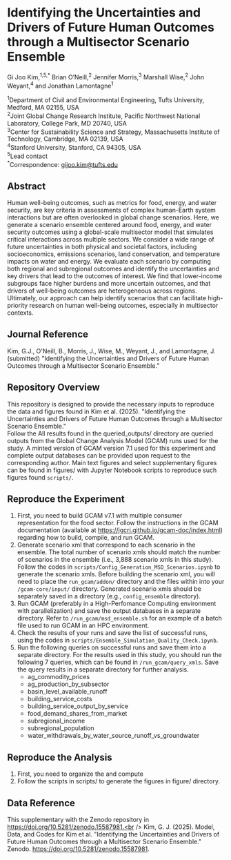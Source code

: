 # Identifying the Uncertainties and Drivers of Future Human Outcomes through a Multisector Scenario Ensemble
Gi Joo Kim,<sup>1,5,*</sup> Brian O’Neill,<sup>2</sup> Jennifer Morris,<sup>3</sup> Marshall Wise,<sup>2</sup> John Weyant,<sup>4</sup> and Jonathan Lamontagne<sup>1</sup>

<sup>1</sup>Department of Civil and Environmental Engineering, Tufts University, Medford, MA 02155, USA<br />
<sup>2</sup>Joint Global Change Research Institute, Pacific Northwest National Laboratory, College Park, MD 20740, USA<br />
<sup>3</sup>Center for Sustainability Science and Strategy, Massachusetts Institute of Technology, Cambridge, MA 02139, USA<br />
<sup>4</sup>Stanford University, Stanford, CA 94305, USA<br />
<sup>5</sup>Lead contact<br />
<sup>*</sup>Correspondence: gijoo.kim@tufts.edu<br />

## Abstract
Human well-being outcomes, such as metrics for food, energy, and water security, are key criteria in assessments of complex human-Earth system interactions but are often overlooked in global change scenarios. Here, we generate a scenario ensemble centered around food, energy, and water security outcomes using a global-scale multisector model that simulates critical interactions across multiple sectors. We consider a wide range of future uncertainties in both physical and societal factors, including socioeconomics, emissions scenarios, land conservation, and temperature impacts on water and energy. We evaluate each scenario by computing both regional and subregional outcomes and identify the uncertainties and key drivers that lead to the outcomes of interest. We find that lower-income subgroups face higher burdens and more uncertain outcomes, and that drivers of well-being outcomes are heterogeneous across regions. Ultimately, our approach can help identify scenarios that can facilitate high-priority research on human well-being outcomes, especially in multisector contexts.

## Journal Reference
Kim, G.J., O'Neill, B., Morris, J., Wise, M., Weyant, J., and Lamontagne, J. (submitted) "Identifying the Uncertainties and Drivers of Future Human Outcomes through a Multisector Scenario Ensemble."

## Repository Overview
This repository is designed to provide the necessary inputs to reproduce the data and figures found in Kim et al. (2025). "Identifying the Uncertainties and Drivers of Future Human Outcomes through a Multisector Scenario Ensemble."<br />
Follow the 
All results found in the queried_outputs/ directory are queried outputs from the Global Change Analysis Model (GCAM) runs used for the study. A minted version of GCAM version 7.1 used for this experiment and complete output databases can be provided upon request to the corresponding author. Main text figures and select supplementary figures can be found in figures/ with Jupyter Notebook scripts to reproduce such figures found ```scripts/```.

## Reproduce the Experiment
1) First, you need to build GCAM v7.1 with multiple consumer representation for the food sector. Follow the instructions in the GCAM documentation (available at https://jgcri.github.io/gcam-doc/index.html) regarding how to build, compile, and run GCAM.
2) Generate scenario xml that correspond to each scenario in the ensemble. The total number of scenario xmls should match the number of scenarios in the ensemble (i.e., 3,888 scenario xmls in this study). Follow the codes in ```scripts/Config_Generation_MSD_Scenarios.ipynb``` to generate the scenario xmls. Before building the scenario xml, you will need to place the ```run_gcam/addon/``` directory and the files within into your ```/gcam-core/input/``` directory. Generated scenario xmls should be separately saved in a directory (e.g., ```config_ensemble``` directory).
3) Run GCAM (preferably in a High-Perfomance Computing environment with parallelization) and save the output databases in a separate directory. Refer to ```/run_gcam/msd_ensemble.sh``` for an example of a batch file used to run GCAM in an HPC environment.
4) Check the results of your runs and save the list of successful runs, using the codes in ```scripts/Ensemble_Simulation_Quality_Check.ipynb```.
5) Run the following queries on successful runs and save them into a separate directory. For the results used in this study, you should run the following 7 queries, which can be found in ```/run_gcam/query_xmls```. Save the query results in a separate directory for further analysis.
   * ag_commodity_prices
   * ag_production_by_subsector
   * basin_level_available_runoff
   * building_service_costs
   * building_service_output_by_service
   * food_demand_shares_from_market
   * subregional_income
   * subregional_population
   * water_withdrawals_by_water_source_runoff_vs_groundwater

## Reproduce the Analysis
1) First, you need to organize the and compute
2) Follow the scripts in scripts/ to generate the figures in figure/ directory.

## Data Reference
This supplementary with the Zenodo repository in https://doi.org/10.5281/zenodo.15587981.<br />
Kim, G. J. (2025). Model, Data, and Codes for Kim et al. "Identifying the Uncertainties and Drivers of Future Human Outcomes through a Multisector Scenario Ensemble." Zenodo. https://doi.org/10.5281/zenodo.15587981.
